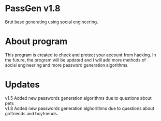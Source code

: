 # PassGen v1.8
 Brut base generating using social engineering.

# About program
 This program is created to check and protect
 your account from hacking.
 In the future, the program will
 be updated and I will add more
 methods of social engineering
 and more password generation algorithms.

# Updates
 v1.5 Added new passwords generation
 algorithms due to questions about pets                                         
 v1.8 Added new passwords generation
 alghorithms due to questions about girlfriends
 and boyfriends.

